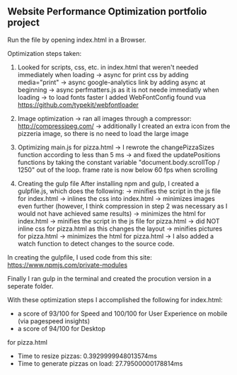 ## Website Performance Optimization portfolio project

Run the file by opening index.html in a Browser.

Optimization steps taken:

1. Looked for scripts, css, etc. in index.html that weren't needed immediately when loading 
-> async for print css by adding media="print"
-> async google-analytics link by adding async at beginning
-> async perfmatters.js as it is not neede immediatly when loading
-> to load fonts faster I added WebFontConfig found vua https://github.com/typekit/webfontloader

2. Image optimization
-> ran all images through a compressor: http://compressjpeg.com/
-> additionally I created an extra icon from the pizzeria image, so there is no need to load the large image

3. Optimizing main.js for pizza.html
-> I rewrote the changePizzaSizes function according to less than 5 ms
-> and fixed the updatePositions functions by taking the constant variable "document.body.scrollTop / 1250" out of the loop.
frame rate is now below 60 fps when scrolling

4. Creating the gulp file
After installing npm and gulp, I created a gulpfile.js, which does the following:
-> minifies the script in the js file for index.html
-> inlines the css into index.html
-> minimizes images even further (however, I think compression in step 2 was necessary as I would not have achieved same results)
-> minimizes the html for index.html
-> minifies the script in the js file for pizza.html
-> did NOT inline css for pizza.html as this changes the layout
-> minifies pictures for pizza.html
-> minimizes the html for pizza.html
-> I also added a watch function to detect changes to the source code.

In creating the gulpfile, I used code from this site: https://www.npmjs.com/private-modules

Finally I ran gulp in the terminal and created the procution version in a seperate folder.

With these optimization steps I accomplished the following
for index.html:
- a score of 93/100 for Speed and 100/100 for User Experience on mobile (via pagespeed insights)
- a score of 94/100 for Desktop

for pizza.html
- Time to resize pizzas: 0.3929999948013574ms
- Time to generate pizzas on load: 27.79500000178814ms